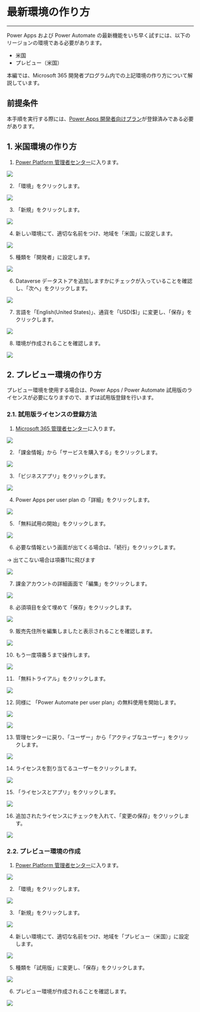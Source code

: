 # 最新環境の作り方

---

Power Apps および Power Automate の最新機能をいち早く試すには、以下のリージョンの環境である必要があります。

* 米国
* プレビュー（米国）

本編では、Microsoft 365 開発者プログラム内での上記環境の作り方について解説しています。

## 前提条件

本手順を実行する際には、[Power Apps 開発者向けプラン](../2_Power%20Apps%20Developer%20Program/README.md)が登録済みである必要があります。

## 1. 米国環境の作り方

1. [Power Platform 管理者センター](https://admin.powerplatform.microsoft.com/)に入ります。

![](2023-06-06-21-56-49.png)

2. 「環境」をクリックします。

![](2023-06-06-21-57-30.png)

3. 「新規」をクリックします。

![](2023-06-06-21-58-19.png)

4. 新しい環境にて、適切な名前をつけ、地域を「米国」に設定します。

![](2023-06-06-21-59-50.png)

5. 種類を「開発者」に設定します。

![](2023-06-06-22-00-19.png)

6. Dataverse データストアを追加しますかにチェックが入っていることを確認し、「次へ」をクリックします。

![](2023-06-06-22-01-17.png)

7. 言語を「English(United States)」、通貨を「USD($)」に変更し、「保存」をクリックします。

![](2023-06-06-22-03-57.png)

8. 環境が作成されることを確認します。

![](2023-06-06-22-05-14.png)

## 2. プレビュー環境の作り方

プレビュー環境を使用する場合は、Power Apps / Power Automate 試用版のライセンスが必要になりますので、まずは試用版登録を行います。

### 2.1.  試用版ライセンスの登録方法

1. [Microsoft 365 管理者センター](https://admin.microsoft.com/)に入ります。

![](2023-06-06-22-07-47.png)

2. 「課金情報」から「サービスを購入する」をクリックします。

![](2023-06-06-22-08-33.png)

3. 「ビジネスアプリ」をクリックします。

![](2023-06-06-22-09-41.png)

4. Power Apps per user plan の「詳細」をクリックします。

![](2023-06-06-22-10-30.png)

5. 「無料試用の開始」をクリックします。

![](2023-06-06-22-11-21.png)

6. 必要な情報という画面が出てくる場合は、「続行」をクリックします。

→ 出てこない場合は項番11に飛びます

![](2023-06-06-22-12-23.png)

7. 課金アカウントの詳細画面で「編集」をクリックします。

![](2023-06-06-22-13-52.png)

8. 必須項目を全て埋めて「保存」をクリックします。

![](2023-06-06-22-15-16.png)

9. 販売先住所を編集しましたと表示されることを確認します。

![](2023-06-06-22-16-07.png)

10. もう一度項番５まで操作します。

![](2023-06-06-22-11-21.png)

11. 「無料トライアル」をクリックします。

![](2023-06-06-22-20-04.png)

12. 同様に 「Power Automate per user plan」の無料使用を開始します。

![](2023-06-06-22-21-50.png)

![](2023-06-06-22-22-27.png)

13. 管理センターに戻り、「ユーザー」から「アクティブなユーザー」をクリックします。

![](2023-06-06-22-24-25.png)

14. ライセンスを割り当てるユーザーをクリックします。

![](2023-06-06-22-25-10.png)

15. 「ライセンスとアプリ」をクリックします。

![](2023-06-06-22-25-45.png)

16. 追加されたライセンスにチェックを入れて、「変更の保存」をクリックします。

![](2023-06-06-22-26-54.png)

### 2.2.  プレビュー環境の作成

1. [Power Platform 管理者センター](https://admin.powerplatform.microsoft.com/)に入ります。

![](2023-06-06-21-56-49.png)

2. 「環境」をクリックします。

![](2023-06-06-21-57-30.png)

3. 「新規」をクリックします。

![](2023-06-06-21-58-19.png)

4. 新しい環境にて、適切な名前をつけ、地域を「プレビュー（米国）」に設定します。

![](2023-06-06-22-29-03.png)

5. 種類を「試用版」に変更し、「保存」をクリックします。

![](2023-06-06-22-30-13.png)

6. プレビュー環境が作成されることを確認します。

![](2023-06-06-22-31-52.png)











